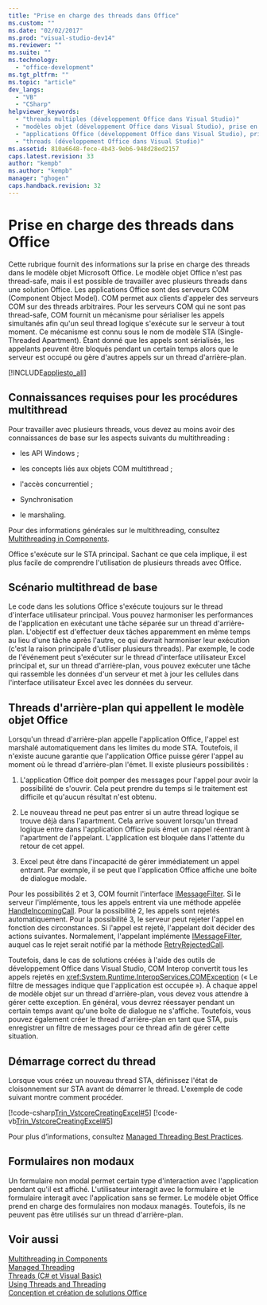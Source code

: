 ```yaml
---
title: "Prise en charge des threads dans Office"
ms.custom: ""
ms.date: "02/02/2017"
ms.prod: "visual-studio-dev14"
ms.reviewer: ""
ms.suite: ""
ms.technology: 
  - "office-development"
ms.tgt_pltfrm: ""
ms.topic: "article"
dev_langs: 
  - "VB"
  - "CSharp"
helpviewer_keywords: 
  - "threads multiples (développement Office dans Visual Studio)"
  - "modèles objet (développement Office dans Visual Studio), prise en charge du modèle de thread"
  - "applications Office (développement Office dans Visual Studio), prise en charge du modèle de thread"
  - "threads (développement Office dans Visual Studio)"
ms.assetid: 810a6648-fece-4b43-9eb6-948d28ed2157
caps.latest.revision: 33
author: "kempb"
ms.author: "kempb"
manager: "ghogen"
caps.handback.revision: 32
---
```

# Prise en charge des threads dans Office
  Cette rubrique fournit des informations sur la prise en charge des threads dans le modèle objet Microsoft Office.  Le modèle objet Office n'est pas thread\-safe, mais il est possible de travailler avec plusieurs threads dans une solution Office.  Les applications Office sont des serveurs COM \(Component Object Model\).  COM permet aux clients d'appeler des serveurs COM sur des threads arbitraires.  Pour les serveurs COM qui ne sont pas thread\-safe, COM fournit un mécanisme pour sérialiser les appels simultanés afin qu'un seul thread logique s'exécute sur le serveur à tout moment.  Ce mécanisme est connu sous le nom de modèle STA \(Single\-Threaded Apartment\).  Étant donné que les appels sont sérialisés, les appelants peuvent être bloqués pendant un certain temps alors que le serveur est occupé ou gère d'autres appels sur un thread d'arrière\-plan.  
  
 [!INCLUDE[appliesto_all](../vsto/includes/appliesto-all-md.md)]  
  
## Connaissances requises pour les procédures multithread  
 Pour travailler avec plusieurs threads, vous devez au moins avoir des connaissances de base sur les aspects suivants du multithreading :  
  
-   les API Windows ;  
  
-   les concepts liés aux objets COM multithread ;  
  
-   l'accès concurrentiel ;  
  
-   Synchronisation  
  
-   le marshaling.  
  
 Pour des informations générales sur le multithreading, consultez [Multithreading in Components](http://msdn.microsoft.com/library/2fc31e68-fb71-4544-b654-0ce720478779).  
  
 Office s'exécute sur le STA principal.  Sachant ce que cela implique, il est plus facile de comprendre l'utilisation de plusieurs threads avec Office.  
  
## Scénario multithread de base  
 Le code dans les solutions Office s'exécute toujours sur le thread d'interface utilisateur principal.  Vous pouvez harmoniser les performances de l'application en exécutant une tâche séparée sur un thread d'arrière\-plan.  L'objectif est d'effectuer deux tâches apparemment en même temps au lieu d'une tâche après l'autre, ce qui devrait harmoniser leur exécution \(c'est la raison principale d'utiliser plusieurs threads\).  Par exemple, le code de l'événement peut s'exécuter sur le thread d'interface utilisateur Excel principal et, sur un thread d'arrière\-plan, vous pouvez exécuter une tâche qui rassemble les données d'un serveur et met à jour les cellules dans l'interface utilisateur Excel avec les données du serveur.  
  
## Threads d'arrière\-plan qui appellent le modèle objet Office  
 Lorsqu'un thread d'arrière\-plan appelle l'application Office, l'appel est marshalé automatiquement dans les limites du mode STA.  Toutefois, il n'existe aucune garantie que l'application Office puisse gérer l'appel au moment où le thread d'arrière\-plan l'émet.  Il existe plusieurs possibilités :  
  
1.  L'application Office doit pomper des messages pour l'appel pour avoir la possibilité de s'ouvrir.  Cela peut prendre du temps si le traitement est difficile et qu'aucun résultat n'est obtenu.  
  
2.  Le nouveau thread ne peut pas entrer si un autre thread logique se trouve déjà dans l'apartment.  Cela arrive souvent lorsqu'un thread logique entre dans l'application Office puis émet un rappel réentrant à l'apartment de l'appelant.  L'application est bloquée dans l'attente du retour de cet appel.  
  
3.  Excel peut être dans l'incapacité de gérer immédiatement un appel entrant.  Par exemple, il se peut que l'application Office affiche une boîte de dialogue modale.  
  
 Pour les possibilités 2 et 3, COM fournit l'interface [IMessageFilter](http://msdn.microsoft.com/fr-fr/e12d48c0-5033-47a8-bdcd-e94c49857248).  Si le serveur l'implémente, tous les appels entrent via une méthode appelée [HandleIncomingCall](http://msdn.microsoft.com/fr-fr/7e31b518-ef4f-4bdd-b5c7-e1b16383a5be).  Pour la possibilité 2, les appels sont rejetés automatiquement.  Pour la possibilité 3, le serveur peut rejeter l'appel en fonction des circonstances.  Si l'appel est rejeté, l'appelant doit décider des actions suivantes.  Normalement, l'appelant implémente [IMessageFilter](http://msdn.microsoft.com/fr-fr/e12d48c0-5033-47a8-bdcd-e94c49857248), auquel cas le rejet serait notifié par la méthode [RetryRejectedCall](http://msdn.microsoft.com/fr-fr/3f800819-2a21-4e46-ad15-f9594fac1a3d).  
  
 Toutefois, dans le cas de solutions créées à l'aide des outils de développement Office dans Visual Studio, COM Interop convertit tous les appels rejetés en <xref:System.Runtime.InteropServices.COMException> \(« Le filtre de messages indique que l'application est occupée »\).  À chaque appel de modèle objet sur un thread d'arrière\-plan, vous devez vous attendre à gérer cette exception.  En général, vous devrez réessayer pendant un certain temps avant qu'une boîte de dialogue ne s'affiche.  Toutefois, vous pouvez également créer le thread d'arrière\-plan en tant que STA, puis enregistrer un filtre de messages pour ce thread afin de gérer cette situation.  
  
## Démarrage correct du thread  
 Lorsque vous créez un nouveau thread STA, définissez l'état de cloisonnement sur STA avant de démarrer le thread.  L'exemple de code suivant montre comment procéder.  
  
 [!code-csharp[Trin_VstcoreCreatingExcel#5](../snippets/csharp/VS_Snippets_OfficeSP/Trin_VstcoreCreatingExcel/CS/ThisWorkbook.cs#5)]
 [!code-vb[Trin_VstcoreCreatingExcel#5](../snippets/visualbasic/VS_Snippets_OfficeSP/Trin_VstcoreCreatingExcel/VB/ThisWorkbook.vb#5)]  
  
 Pour plus d’informations, consultez [Managed Threading Best Practices](http://msdn.microsoft.com/library/e51988e7-7f4b-4646-a06d-1416cee8d557).  
  
## Formulaires non modaux  
 Un formulaire non modal permet certain type d'interaction avec l'application pendant qu'il est affiché.  L'utilisateur interagit avec le formulaire et le formulaire interagit avec l'application sans se fermer.  Le modèle objet Office prend en charge des formulaires non modaux managés. Toutefois, ils ne peuvent pas être utilisés sur un thread d'arrière\-plan.  
  
## Voir aussi  
 [Multithreading in Components](http://msdn.microsoft.com/library/2fc31e68-fb71-4544-b654-0ce720478779)   
 [Managed Threading](http://msdn.microsoft.com/library/7b46a7d9-c6f1-46d1-a947-ae97471bba87)   
 [Threads &#40;C&#35; et Visual Basic&#41;](http://msdn.microsoft.com/library/552f6c68-dbdb-4327-ae36-32cf9063d88c)   
 [Using Threads and Threading](http://msdn.microsoft.com/library/9b5ec2cd-121b-4d49-b075-222cf26f2344)   
 [Conception et création de solutions Office](../vsto/designing-and-creating-office-solutions.md)  
  
  